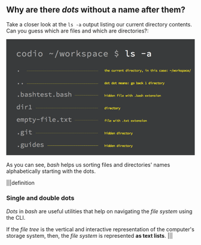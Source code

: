 ## Why are there _dots_ without a name after them?

Take a closer look at the `ls -a` output listing our current directory contents.
Can you guess which are files and which are directories?:

![ls-a-option-cmd](.guides/img/ls-a-option-cmd.png)

As you can see, _bash_ helps us sorting files and directories' names alphabetically starting with the dots.

|||definition
### Single and double dots
_Dots_ in _bash_ are useful utilities that help on navigating the _file system_ using the CLI. 

If the _file tree_ is the vertical and interactive representation of the computer's storage system, then, the _file system_ is represented __as text lists__.
|||